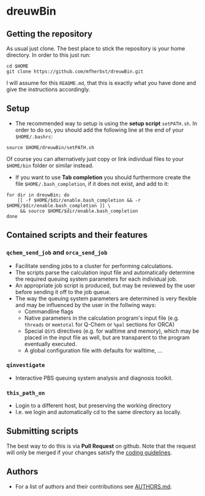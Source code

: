 # dreuwBin

## Getting the repository

As usual just clone. The best place to stick the repository is your
home directory. In order to this just run:
```
cd $HOME
git clone https://github.com/mfherbst/dreuwBin.git
```
I will assume for this ``README.md``, that this is exactly what you have
done and give the instructions accordingly.

## Setup
- The recommended way to setup is using the **setup script** ``setPATH.sh``.
In order to do so, you should add the following line at the end of your
``$HOME/.bashrc``:
```
source $HOME/dreuwBin/setPATH.sh
```
Of course you can alternatively just copy or link individual files
to your ``$HOME/bin`` folder or similar instead.

- If you want to use **Tab completion** you should furthermore 
create the file ``$HOME/.bash_completion``, if it does not exist,
and add to it:
```
for dir in dreuwBin; do
	[[ -f $HOME/$dir/enable.bash_completion && -r $HOME/$dir/enable.bash_completion ]] \
	 && source $HOME/$dir/enable.bash_completion
done
```

## Contained scripts and their features

### ``qchem_send_job`` and ``orca_send_job``
- Facilitate sending jobs to a cluster for performing calculations.
- The scripts parse the calculation input file and automatically determine the
  required queuing system parameters for each individual job.
- An appropriate job script is produced, but may be reviewed by the user
  before sending it off to the job queue.
- The way the queuing system parameters are determined is very flexible and may be
  influenced by the user in the follwing ways:
  - Commandline flags
  - Native parameters in the calculation program's input file
    (e.g. ``threads`` or ``memtotal`` for Q-Chem or ``%pal`` sections for ORCA)
  - Special ``QSYS`` directives (e.g. for walltime and memory), which
    may be placed in the input file as well, but are transparent to the
    program eventually executed.
  - A global configuration file with defaults for walltime, ...

### ``qinvestigate``
- Interactive PBS queuing system analysis and diagnosis toolkit.

### ``this_path_on``
- Login to a different host, but preserving the working directory
- I.e. we login and automatically cd to the same directory as locally.

## Submitting scripts
The best way to do this is via **Pull Request** on github.
Note that the request will only be merged if your changes satisfy the
[coding guidelines](CodingGuidelines.md).

## Authors
- For a list of authors and their contributions see [AUTHORS.md](AUTHORS.md).

